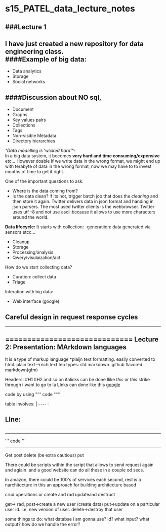 # s15_PATEL_data_lecture_notes

###Lecture 1  
---
I have just created a new repository for data engineering class.  
####**Example of big data**:  
---
* Data analytics  
* Storage  
* Social networks  

####**Discussion about NO sql**, 
---
* Document
* Graphs
* Key values pairs
* Collections
* Tags
* Non-visible Metadata
* Directory hierarchies

_"Data modelling is 'wicked hard'"_-  
In a big data system, it becomes **very hard and time consuming/expensive** etc... However doable
If we write data in the wrong format, we might end up with terabyte of data in the wrong format, now we may have to to invest months of time to get it right.

One of the important questions to ask:  
* Where is the data coming from?
* Is the data clean?
If its not, trigger batch job that does the _cleaning_ and then store it again.
Twitter delivers data in json format and handing in json parsers.
The most used twitter clients is the webbrowser. Twitter uses utf -8 and not use ascii because it allows to use more characters around the world.

**Data lifecycle:**
It starts with collection:
-generatiion: data generated via sensors etcc...
* Cleanup
* Storage
* Processing/analysis
* Qwery/visulaization/act

How do we start collecting data?
* Curation: collect data
* Triage

Interation with big data:  
* Web interface (google)

Careful design in request response cycles
------------------------------
------------------------------
=============================
Lecture 2:
Presentation:
MArkdown languages
-------
It is a type of markup language
*plaijn text formatting.
easily converted to html.
plain text-->rich text
teo types:
std markdown.
github flavored markdown(gfm)

Headers:
#H1
#H2 and so on
italicks can be done llike *this* or _this_
strike through
 i want to
 go to
 la
LInks can done like this
[google](www.google.com)

code by using """ code """


table involves:
| ---- :


LIne:
---
***
___

''' code '''

--------------
Get
post
delete (be extra cautious)
put

There could be scripts within the script that allows to send request again and agiain. and a good website can do all these in a couple od secs.


In amazon, there coiuld be 100's of services each second, 
rest is a narchitecture in this an approach for building architecture based

crud operations or create and rad updateand destruct


get-> rad,
post->create a new user (create data)
put->update on a particular user id. i.e. new version of user.
delete->destroy that user

some things to do:
what databse i am gonna use?
id?
what input?
what output?
how do we handle the error?




